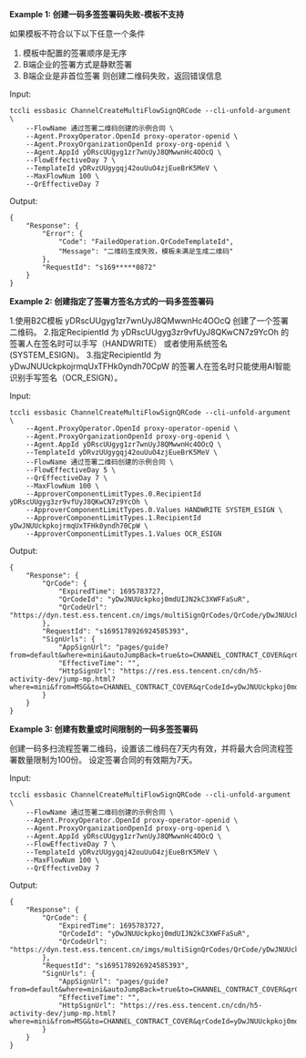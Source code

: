 **Example 1: 创建一码多签签署码失败-模板不支持**

如果模板不符合以下以下任意一个条件 
1. 模板中配置的签署顺序是无序 
2. B端企业的签署方式是静默签署 
3. B端企业是非首位签署 则创建二维码失败，返回错误信息


Input: 

```
tccli essbasic ChannelCreateMultiFlowSignQRCode --cli-unfold-argument  \
    --FlowName 通过签署二维码创建的示例合同 \
    --Agent.ProxyOperator.OpenId proxy-operator-openid \
    --Agent.ProxyOrganizationOpenId proxy-org-openid \
    --Agent.AppId yDRscUUgyg1zr7wnUyJ8QMwwnHc4OOcQ \
    --FlowEffectiveDay 7 \
    --TemplateId yDRvzUUgygqj42ouUuO4zjEueBrK5MeV \
    --MaxFlowNum 100 \
    --QrEffectiveDay 7
```

Output: 
```
{
    "Response": {
        "Error": {
            "Code": "FailedOperation.QrCodeTemplateId",
            "Message": "二维码生成失败，模板未满足生成二维码"
        },
        "RequestId": "s169*****0872"
    }
}
```

**Example 2: 创建指定了签署方签名方式的一码多签签署码**

1.使用B2C模板 yDRscUUgyg1zr7wnUyJ8QMwwnHc4OOcQ 创建了一个签署二维码。
2.指定RecipientId 为 yDRscUUgyg3zr9vfUyJ8QKwCN7z9YcOh 的签署人在签名时可以手写（HANDWRITE） 或者使用系统签名 (SYSTEM_ESIGN)。
3.指定RecipientId 为 yDwJNUUckpkojrmqUxTFHk0yndh70CpW 的签署人在签名时只能使用AI智能识别手写签名（OCR_ESIGN）。

Input: 

```
tccli essbasic ChannelCreateMultiFlowSignQRCode --cli-unfold-argument  \
    --Agent.ProxyOperator.OpenId proxy-operator-openid \
    --Agent.ProxyOrganizationOpenId proxy-org-openid \
    --Agent.AppId yDRscUUgyg1zr7wnUyJ8QMwwnHc4OOcQ \
    --TemplateId yDRvzUUgygqj42ouUuO4zjEueBrK5MeV \
    --FlowName 通过签署二维码创建的示例合同 \
    --FlowEffectiveDay 5 \
    --QrEffectiveDay 7 \
    --MaxFlowNum 100 \
    --ApproverComponentLimitTypes.0.RecipientId yDRscUUgyg3zr9vfUyJ8QKwCN7z9YcOh \
    --ApproverComponentLimitTypes.0.Values HANDWRITE SYSTEM_ESIGN \
    --ApproverComponentLimitTypes.1.RecipientId yDwJNUUckpkojrmqUxTFHk0yndh70CpW \
    --ApproverComponentLimitTypes.1.Values OCR_ESIGN
```

Output: 
```
{
    "Response": {
        "QrCode": {
            "ExpiredTime": 1695783727,
            "QrCodeId": "yDwJNUUckpkoj0mdUIJN2kC3XWFFaSuR",
            "QrCodeUrl": "https://dyn.test.ess.tencent.cn/imgs/multiSignQrCodes/QrCode/yDwJNUUckpkoj0mdUIJN2kC3XWFFaSuR.png"
        },
        "RequestId": "s1695178926924585393",
        "SignUrls": {
            "AppSignUrl": "pages/guide?from=default&where=mini&autoJumpBack=true&to=CHANNEL_CONTRACT_COVER&qrCodeId=yDwJNUUckpkoj0mdUIJN2kC3XWFFaSuR&expiredTime=1695783727",
            "EffectiveTime": "",
            "HttpSignUrl": "https://res.ess.tencent.cn/cdn/h5-activity-dev/jump-mp.html?where=mini&from=MSG&to=CHANNEL_CONTRACT_COVER&qrCodeId=yDwJNUUckpkoj0mdUIJN2kC3XWFFaSuR&expiredTime=1695783727"
        }
    }
}
```

**Example 3: 创建有数量或时间限制的一码多签签署码**

创建一码多扫流程签署二维码，设置该二维码在7天内有效，并将最大合同流程签署数量限制为100份。 设定签署合同的有效期为7天。


Input: 

```
tccli essbasic ChannelCreateMultiFlowSignQRCode --cli-unfold-argument  \
    --FlowName 通过签署二维码创建的示例合同 \
    --Agent.ProxyOperator.OpenId proxy-operator-openid \
    --Agent.ProxyOrganizationOpenId proxy-org-openid \
    --Agent.AppId yDRscUUgyg1zr7wnUyJ8QMwwnHc4OOcQ \
    --FlowEffectiveDay 7 \
    --TemplateId yDRvzUUgygqj42ouUuO4zjEueBrK5MeV \
    --MaxFlowNum 100 \
    --QrEffectiveDay 7
```

Output: 
```
{
    "Response": {
        "QrCode": {
            "ExpiredTime": 1695783727,
            "QrCodeId": "yDwJNUUckpkoj0mdUIJN2kC3XWFFaSuR",
            "QrCodeUrl": "https://dyn.test.ess.tencent.cn/imgs/multiSignQrCodes/QrCode/yDwJNUUckpkoj0mdUIJN2kC3XWFFaSuR.png"
        },
        "RequestId": "s1695178926924585393",
        "SignUrls": {
            "AppSignUrl": "pages/guide?from=default&where=mini&autoJumpBack=true&to=CHANNEL_CONTRACT_COVER&qrCodeId=yDwJNUUckpkoj0mdUIJN2kC3XWFFaSuR&expiredTime=1695783727",
            "EffectiveTime": "",
            "HttpSignUrl": "https://res.ess.tencent.cn/cdn/h5-activity-dev/jump-mp.html?where=mini&from=MSG&to=CHANNEL_CONTRACT_COVER&qrCodeId=yDwJNUUckpkoj0mdUIJN2kC3XWFFaSuR&expiredTime=1695783727"
        }
    }
}
```

